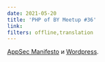 ```yaml
---
date: 2021-05-20
title: 'PHP of BY Meetup #36'
link:
filters: offline,translation
---
```


<a href="https://youtu.be/9yN20e0U4Ww" class="text-link underline hover:opacity-70 transition">AppSec Manifesto</a> и <a href="https://youtu.be/UdHB-PCf8K4" class="text-link underline hover:opacity-70 transition">Wordpress</a>.
